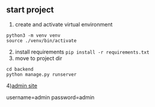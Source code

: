 ## start project
1) create and activate virtual environment
```
python3 -m venv venv
source ./venv/bin/activate
```
2) install requirements
```pip install -r requirements.txt```
3) move to project dir
```
cd backend
python manage.py runserver
```
4)[admin site](http://127.0.0.1:8000/admin)

username=admin
password=admin
